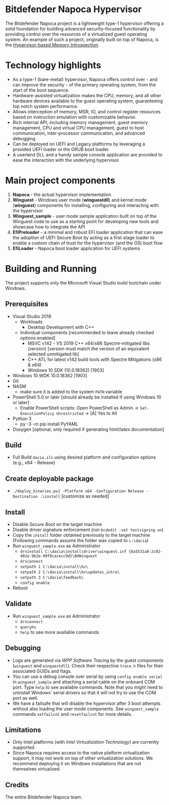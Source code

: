 # Bitdefender Napoca Hypervisor
The Bitdefender Napoca project is a lightweight type-1 hypervisor offering a solid foundation for building advanced security-focused functionality by providing control over the resources of a virtualized guest operating system. 
An example of such a project, originally built on top of Napoca, is the [Hypervisor-based Memory Introspection](https://github.com/hvmi/).

# Technology highlights
- As a type-1 (bare-metal) hypervisor, Napoca offers control over - and can improve the security - of the primary operating system, from the start of the boot sequence.
- Hardware-assisted virtualization makes the CPU, memory, and all other hardware devices available to the guest operating system, guaranteeing top notch system performance.
- Allows interception of memory, MSR, IO, and control register resources based on instruction emulation with customizable behavior.
- Rich internal API, including memory management, guest memory management, CPU and virtual CPU management, guest to host communication, inter-processor communication, and advanced debugging.
- Can be deployed on UEFI and Legacy platforms by leveraging a provided UEFI loader or the GRUB boot loader.
- A userland DLL and a handy sample console application are provided to ease the interaction with the underlying hypervisor.

# Main project components
1. **Napoca** - the actual hypervisor implementation
2. **Winguest** - Windows user mode (**winguestdll**) and kernel mode (**winguest**) components for installing, configuring and interacting with the hypervisor
3. **Winguest_sample** - user mode sample application built on top of the Winguest code to use as a starting point for developing new tools and showcase how to integrate the API
4. **EfiPreloader** - a minimal and robust EFI loader application that can ease the adoption of UEFI Secure Boot by acting as a first stage loader to enable a custom chain of trust for the hypervisor (and the OS) boot flow
5. **EfiLoader** - Napoca boot loader application for UEFI systems

# Building and Running
The project supports only the Microsoft Visual Studio build toolchain under Windows.

## Prerequisites
* Visual Studio 2019
	* Workloads
		* Desktop Development with C++
	* Individual components [recommended to leave already checked options enabled]
		* MSVC v142 - VS 2019 C++ x64/x86 Spectre-mitigated libs (version) [_version_ must match the version of an equivalent selected unmitigated lib]
		* C++ ATL for latest v142 build tools with Spectre Mitigations (x86 & x64)
		* Windows 10 SDK (10.0.18362) [1903]
* Windows 10 WDK 10.0.18362 [1903]
* Git
* NASM
	* make sure it is added to the system `PATH` variable
* PowerShell 5.0 or later [should already be installed if using Windows 10 or later]
	* Enable PowerShell scripts: Open PowerShell as Admin -> `Set-ExecutionPolicy Unrestricted` -> [A] Yes to All
* Python 3
	* py -3 -m pip install PyYAML
* Doxygen [optional, only required if generating html/latex documentation]

## Build
* Full Build `dacia.sln` using desired platform and configuration options (e.g., x64 - Release)

## Create deployable package
* `./deploy_binaries.ps1 -Platform x64 -Configuration Release -Destination .\install` [customize as needed]

## Install
* Disable _Secure Boot_ on the target machine
* Disable driver signature enforcement (run `bcdedit -set testsigning on`)
* Copy the `install` folder obtained previously to the target machine (Following commands assume the folder was copied to `c:\dacia`)
* Run `winguest_sample.exe` as Administrator
	* `drvinstall C:\dacia\install\driver\winguest.inf {8a5531a8-2c02-482e-9b2e-99f8cacecc9d}\BdWinguest`
	* `drvconnect`
	* `setpath 1 C:\dacia\install\hv\`
	* `setpath 2 C:\dacia\install\hv\updates_intro\`
	* `setpath 3 C:\dacia\feedback\`
	* `config enable`
* Reboot

## Validate
* Run `winguest_sample.exe` as Administrator
	* `drvconnect`
	* `queryhv`
	* `help` to see more available commands 

## Debugging
* Logs are generated via _WPP Software Tracing_ by the guest components (`winguest` and `winguestdll`). Check their respective `trace.h` files for their associated GUIDs and flags.
* You can use a debug console over serial by using `config enable serial` in `winguest_sample` and attaching a serial cable on the onboard COM port. Type `help` to see available commands. Note that you might need to uninstall Windows' serial drivers so that it will not try to use the COM port as well.
* We have a failsafe that will disable the hypervisor after 3 boot attempts without also loading the user mode components. See `winguest_sample` commands `setfailcnt` and  `resetfailcnt` for more details.

## Limitations
* Only Intel platforms (with _Intel Virtualization Technology_) are currently supported.
* Since Napoca requires access to the native platform virtualization support, it may not work on top of other virtualization solutions. We recommend deploying it on Windows installations that are not themselves virtualized.

## Credits

The entire Bitdefender Napoca team.

